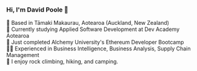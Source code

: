 ### Hi, I'm David Poole 🤙
📍 Based in Tāmaki Makaurau, Aotearoa (Auckland, New Zealand)  
🌱 Currently studying Applied Software Development at Dev Academy Aotearoa  
🚀 Just completed Alchemy University's Ethereum Developer Bootcamp  
👨‍💻 Experienced in Business Intelligence, Business Analysis, Supply Chain Management  
🧗 I enjoy rock climbing, hiking, and camping.  
